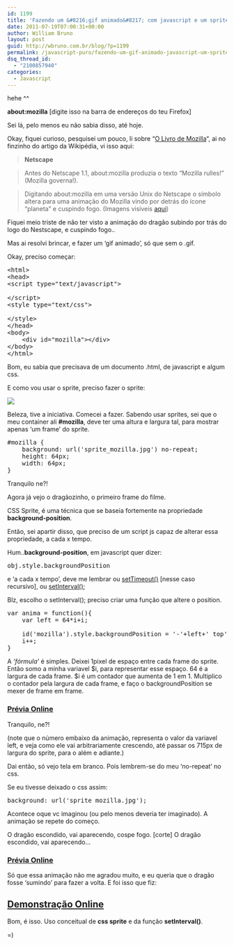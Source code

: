 ```yaml
---
id: 1199
title: 'Fazendo um &#8216;gif animado&#8217; com javascript e um sprite .jpg'
date: 2011-07-19T07:00:31+00:00
author: William Bruno
layout: post
guid: http://wbruno.com.br/blog/?p=1199
permalink: /javascript-puro/fazendo-um-gif-animado-javascript-um-sprite-jpg/
dsq_thread_id:
  - "2100857940"
categories:
  - Javascript
---
```

hehe ^^

**about:mozilla** [digite isso na barra de endereços do teu Firefox]
  
Sei lá, pelo menos eu não sabia disso, até hoje.

Okay, fiquei curioso, pesquisei um pouco, li sobre &#8220;<a href="http://pt.wikipedia.org/wiki/O_Livro_de_Mozilla" target="_blank">O Livro de Mozilla</a>&#8220;, ai no finzinho do artigo da Wikipédia, vi isso aqui:

> **Netscape**
  
> Antes do Netscape 1.1, about:mozilla produzia o texto &#8220;Mozilla rulles!&#8221; (Mozilla governa!).
  
> Digitando about:mozilla em uma versão Unix do Netscape o símbolo altera para uma animação do Mozilla vindo por detrás do ícone &#8220;planeta&#8221; e cuspindo fogo. (Imagens visíveis <a href="http://256.com/gray/docs/netscape/mozilla/images.html" target="_blank">aqui</a>)

Fiquei meio triste de não ter visto a animação do dragão subindo por trás do logo do Nestscape, e cuspindo fogo..
  
<!--more-->


  
Mas ai resolvi brincar, e fazer um &#8216;gif animado&#8217;, só que sem o .gif.
  
Okay, preciso começar:

<pre name="code" class="html">&lt;html>
&lt;head>
&lt;script type="text/javascript">

&lt;/script>
&lt;style type="text/css">

&lt;/style>
&lt;/head>
&lt;body>
	&lt;div id="mozilla">&lt;/div>
&lt;/body>
&lt;/html>
</pre>

Bom, eu sabia que precisava de um documento .html, de javascript e algum css.
  
E como vou usar o sprite, preciso fazer o sprite:
  
![](http://wbruno.com.br/scripts/sprite_mozilla.jpg)

Beleza, tive a iniciativa. Comecei a fazer. Sabendo usar sprites, sei que o meu container ali **#mozilla**, deve ter uma altura e largura tal, para mostrar apenas &#8216;um frame&#8217; do sprite.

<pre name="code" class="css">#mozilla {
	background: url('sprite_mozilla.jpg') no-repeat;
	height: 64px;
	width: 64px;
}</pre>

Tranquilo ne?!
  
Agora já vejo o dragãozinho, o primeiro frame do filme.

CSS Sprite, é uma técnica que se baseia fortemente na propriedade **background-position**.
  
Então, sei apartir disso, que preciso de um script js capaz de alterar essa propriedade, a cada x tempo.

Hum..**background-position**, em javascript quer dizer: 

<pre name="code" class="javascript">obj.style.backgroundPosition</pre>

e &#8216;a cada x tempo&#8217;, deve me lembrar ou <a href="http://wbruno.com.br/2011/03/11/principio-de-slideshow-settimeout-recursivo/" target="_blank">setTimeout()</a> [nesse caso recursivo], ou <a href="http://wbruno.com.br/2009/08/26/demonstracao-funcao-setinterval-javascript/" target="_blank">setInterval()</a>;

Blz, escolho o setInterval(); preciso criar uma função que altere o position.

<pre name="code" class="javascript">var anima = function(){
	var left = 64*i+i;
	
	id('mozilla').style.backgroundPosition = '-'+left+' top';
	i++;
}</pre>

A _&#8216;fórmula&#8217;_ é simples. Deixei 1pixel de espaço entre cada frame do sprite. Então somo a minha variavel $i, para representar esse espaço. 64 é a largura de cada frame. $i é um contador que aumenta de 1 em 1. Multiplico o contador pela largura de cada frame, e faço o backgroundPosition se mexer de frame em frame.

### <a href="http://wbruno.com.br/scripts/mozilla1.html" target="_blank">Prévia Online</a>

Tranquilo, ne?!
  
(note que o número embaixo da animação, representa o valor da variavel left, e veja como ele vai arbitrariamente crescendo, até passar os 715px de largura do sprite, para o além e adiante.)

Dai então, só vejo tela em branco. Pois lembrem-se do meu &#8216;no-repeat&#8217; no css.

Se eu tivesse deixado o css assim:

<pre name="code" class="css">background: url('sprite_mozilla.jpg');</pre>

Acontece oque vc imaginou (ou pelo menos deveria ter imaginado). A animação se repete do começo.
  
O dragão escondido, vai aparecendo, cospe fogo. [corte] O dragão escondido, vai aparecendo&#8230;

### <a href="http://wbruno.com.br/scripts/mozilla2.html" target="_blank">Prévia Online</a>

Só que essa animação não me agradou muito, e eu queria que o dragão fosse &#8216;sumindo&#8217; para fazer a volta. E foi isso que fiz:

## <a href="http://wbruno.com.br/scripts/mozilla.html" target="_blank">Demonstração Online</a>

Bom, é isso. Uso conceitual de **css sprite** e da função **setInterval()**.
  
=)
